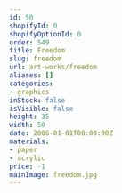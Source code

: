 ```yaml
---
id: 50
shopifyId: 0
shopifyOptionId: 0
order: 549
title: Freedom
slug: freedom
url: art-works/freedom
aliases: []
categories:
- graphics
inStock: false
isVisible: false
height: 35
width: 50
date: 2006-01-01T00:00:00Z
materials:
- paper
- acrylic
price: -1
mainImage: freedom.jpg
---
```

